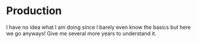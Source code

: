 # Production
I have no idea what I am doing since I barely even know the basics but here we go anyways!
Give me several more years to understand it.
